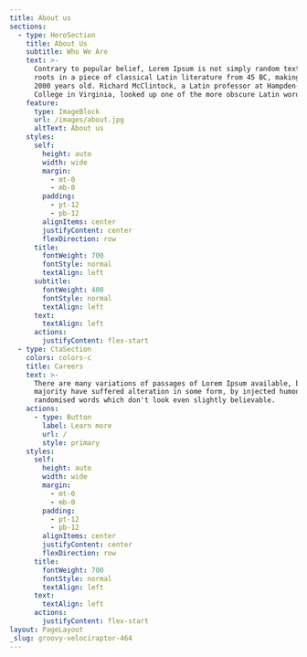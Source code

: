 ```yaml
---
title: About us
sections:
  - type: HeroSection
    title: About Us
    subtitle: Who We Are
    text: >-
      Contrary to popular belief, Lorem Ipsum is not simply random text. It has
      roots in a piece of classical Latin literature from 45 BC, making it over
      2000 years old. Richard McClintock, a Latin professor at Hampden-Sydney
      College in Virginia, looked up one of the more obscure Latin words.
    feature:
      type: ImageBlock
      url: /images/about.jpg
      altText: About us
    styles:
      self:
        height: auto
        width: wide
        margin:
          - mt-0
          - mb-0
        padding:
          - pt-12
          - pb-12
        alignItems: center
        justifyContent: center
        flexDirection: row
      title:
        fontWeight: 700
        fontStyle: normal
        textAlign: left
      subtitle:
        fontWeight: 400
        fontStyle: normal
        textAlign: left
      text:
        textAlign: left
      actions:
        justifyContent: flex-start
  - type: CtaSection
    colors: colors-c
    title: Careers
    text: >-
      There are many variations of passages of Lorem Ipsum available, but the
      majority have suffered alteration in some form, by injected humour, or
      randomised words which don't look even slightly believable.
    actions:
      - type: Button
        label: Learn more
        url: /
        style: primary
    styles:
      self:
        height: auto
        width: wide
        margin:
          - mt-0
          - mb-0
        padding:
          - pt-12
          - pb-12
        alignItems: center
        justifyContent: center
        flexDirection: row
      title:
        fontWeight: 700
        fontStyle: normal
        textAlign: left
      text:
        textAlign: left
      actions:
        justifyContent: flex-start
layout: PageLayout
_slug: groovy-velociraptor-464
---
```

